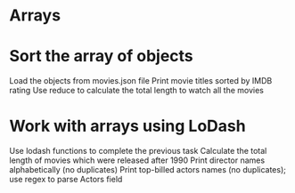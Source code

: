 # Arrays

# Sort the array of objects
Load the objects from movies.json file
Print movie titles sorted by IMDB rating
Use reduce to calculate the total length to watch all the movies

# Work with arrays using LoDash
Use lodash functions to complete the previous task
Calculate the total length of movies which were released after 1990
Print director names alphabetically (no duplicates)
Print top-billed actors names (no duplicates); use regex to parse Actors field
